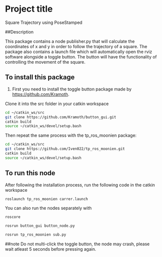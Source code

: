 # Project title

Square Trajectory using PoseStamped

##Description

This package contains a node publisher.py that will calculate the coordinates of x and y in order to follow the trajectory of a square. The package also contains a launch file which will automatically open the rviz software alongside a toggle button. The button will have the functionality of controlling the movement of the square.


## To install this package 

1) First you need to install the toggle button package made by https://github.com/Kramoth.

Clone it into the src folder in your catkin workspace 

```sh
cd ~/catkin_ws/src
git clone https://github.com/Kramoth/button_gui.git
catkin build
source ~/catkin_ws/devel/setup.bash
```

Then repeat the same process with the tp_ros_moonien package:

```sh
cd ~/catkin_ws/src
git clone https://github.com/Iven022/tp_ros_moonien.git
catkin build
source ~/catkin_ws/devel/setup.bash
```

## To run this node
After following the installation process, run the following code in the catkin workspace

```sh
roslaunch tp_ros_moonien carrer.launch
```

You can also run the nodes separately with
```sh
roscore
```

```sh
rosrun button_gui button_node.py
```

```sh
rosrun tp_ros_moonien sub.py
```

##note
Do not multi-click the toggle button, the node may crash, please wait atleast 5 seconds before pressing again.
